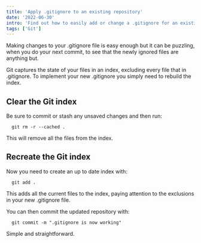 ```yaml
---
title: 'Apply .gitignore to an existing repository'
date: '2022-06-30'
intro: 'Find out how to easily add or change a .gitignore for an existing Git repository.'
tags: ['Git']
---
```


Making changes to your .gitignore file is easy enough but it can be puzzling, when you do your next commit, to see that the newly ignored files are anything but.

Git captures the state of your files in an index, excluding every file that in .gitignore. To implement your new .gitignore you simply need to rebuild the index.

## Clear the Git index

Be sure to commit or stash any unsaved changes and then run:

```terminal
  git rm -r --cached .
```

This will remove all the files from the index.

## Recreate the Git index

Now you need to create an up to date index with:

```terminal
  git add .
```

This adds all the current files to the index, paying attention to the exclusions in your new .gitignore file.

You can then commit the updated repository with:

```terminal
  git commit -m ".gitignore is now working"
```

Simple and straightforward.
